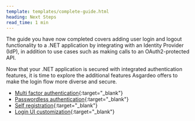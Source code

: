 ```yaml
---
template: templates/complete-guide.html
heading: Next Steps
read_time: 1 min
---
```


The guide you have now completed covers adding user login and logout functionality to a .NET application by integrating with an Identity Provider (IdP), in addition to use cases such as making calls to an OAuth2-protected API.

Now that your .NET application is secured with integrated authentication features, it is time to explore the additional features Asgardeo offers to make the login flow more diverse and secure.

- [Multi factor authentication](https://wso2.com/asgardeo/docs/guides/authentication/mfa/){:target="_blank"}
- [Passwordless authentication](https://wso2.com/asgardeo/docs/guides/authentication/passwordless-login/){:target="_blank"}
- [Self registration](https://wso2.com/asgardeo/docs/guides/user-accounts/configure-self-registration/){:target="_blank"}
- [Login UI customization](https://wso2.com/asgardeo/docs/guides/branding/){:target="_blank"} 